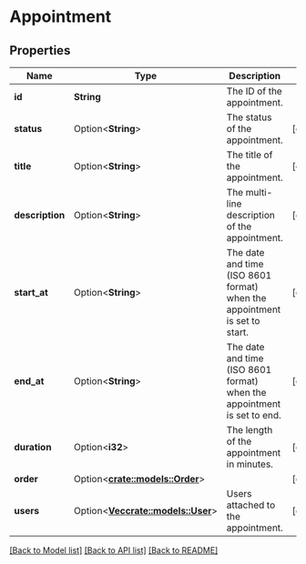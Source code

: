 # Appointment

## Properties

Name | Type | Description | Notes
------------ | ------------- | ------------- | -------------
**id** | **String** | The ID of the appointment. | 
**status** | Option<**String**> | The status of the appointment. | [optional]
**title** | Option<**String**> | The title of the appointment. | [optional]
**description** | Option<**String**> | The multi-line description of the appointment. | [optional]
**start_at** | Option<**String**> | The date and time (ISO 8601 format) when the appointment is set to start. | [optional]
**end_at** | Option<**String**> | The date and time (ISO 8601 format) when the appointment is set to end. | [optional]
**duration** | Option<**i32**> | The length of the appointment in minutes. | [optional]
**order** | Option<[**crate::models::Order**](Order.md)> |  | [optional]
**users** | Option<[**Vec<crate::models::User>**](User.md)> | Users attached to the appointment. | [optional]

[[Back to Model list]](../README.md#documentation-for-models) [[Back to API list]](../README.md#documentation-for-api-endpoints) [[Back to README]](../README.md)


